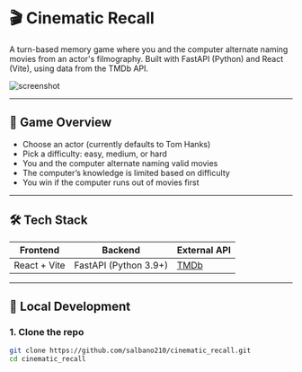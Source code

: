 # 🎬 Cinematic Recall

A turn-based memory game where you and the computer alternate naming movies from an actor's filmography. Built with FastAPI (Python) and React (Vite), using data from the TMDb API.

![screenshot](https://via.placeholder.com/800x400.png?text=Cinematic+Recall+Preview)

---

## 🧠 Game Overview

- Choose an actor (currently defaults to Tom Hanks)
- Pick a difficulty: easy, medium, or hard
- You and the computer alternate naming valid movies
- The computer’s knowledge is limited based on difficulty
- You win if the computer runs out of movies first

---

## 🛠 Tech Stack

| Frontend  | Backend  | External API |
|-----------|----------|--------------|
| React + Vite | FastAPI (Python 3.9+) | [TMDb](https://www.themoviedb.org/documentation/api) |

---

## 🚀 Local Development

### 1. Clone the repo

```bash
git clone https://github.com/salbano210/cinematic_recall.git
cd cinematic_recall
